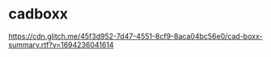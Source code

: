 # cadboxx

https://cdn.glitch.me/45f3d952-7d47-4551-8cf9-8aca04bc56e0/cad-boxx-summary.rtf?v=1694236041614
